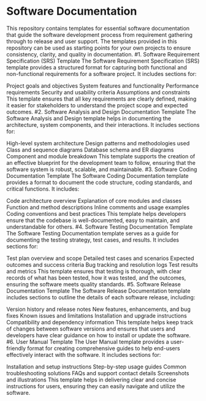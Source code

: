 # Software Documentation
This repository contains templates for essential software documentation that guide the software development process from requirement gathering through to release and user support. The templates provided in this repository can be used as starting points for your own projects to ensure consistency, clarity, and quality in documentation.
#1. Software Requirement Specification (SRS) Template
The Software Requirement Specification (SRS) template provides a structured format for capturing both functional and non-functional requirements for a software project. It includes sections for:

Project goals and objectives
System features and functionality
Performance requirements
Security and usability criteria
Assumptions and constraints This template ensures that all key requirements are clearly defined, making it easier for stakeholders to understand the project scope and expected outcomes.
#2. Software Analysis and Design Documentation Template
The Software Analysis and Design template helps in documenting the architecture, system components, and their interactions. It includes sections for:

High-level system architecture
Design patterns and methodologies used
Class and sequence diagrams
Database schema and ER diagrams
Component and module breakdown This template supports the creation of an effective blueprint for the development team to follow, ensuring that the software system is robust, scalable, and maintainable.
#3. Software Coding Documentation Template
The Software Coding Documentation template provides a format to document the code structure, coding standards, and critical functions. It includes:

Code architecture overview
Explanation of core modules and classes
Function and method descriptions
Inline comments and usage examples
Coding conventions and best practices This template helps developers ensure that the codebase is well-documented, easy to maintain, and understandable for others.
#4. Software Testing Documentation Template
The Software Testing Documentation template serves as a guide for documenting the testing strategy, test cases, and results. It includes sections for:

Test plan overview and scope
Detailed test cases and scenarios
Expected outcomes and success criteria
Bug tracking and resolution logs
Test results and metrics This template ensures that testing is thorough, with clear records of what has been tested, how it was tested, and the outcomes, ensuring the software meets quality standards.
#5. Software Release Documentation Template
The Software Release Documentation template includes sections to outline the details of each software release, including:

Version history and release notes
New features, enhancements, and bug fixes
Known issues and limitations
Installation and upgrade instructions
Compatibility and dependency information This template helps keep track of changes between software versions and ensures that users and developers have clear guidance on how to install or update the software.
#6. User Manual Template
The User Manual template provides a user-friendly format for creating comprehensive guides to help end-users effectively interact with the software. It includes sections for:

Installation and setup instructions
Step-by-step usage guides
Common troubleshooting solutions
FAQs and support contact details
Screenshots and illustrations This template helps in delivering clear and concise instructions for users, ensuring they can easily navigate and utilize the software.
